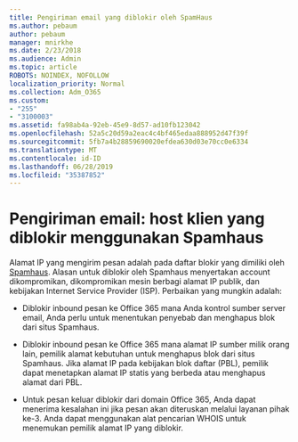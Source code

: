 ```yaml
---
title: Pengiriman email yang diblokir oleh SpamHaus
ms.author: pebaum
author: pebaum
manager: mnirkhe
ms.date: 2/23/2018
ms.audience: Admin
ms.topic: article
ROBOTS: NOINDEX, NOFOLLOW
localization_priority: Normal
ms.collection: Adm_O365
ms.custom:
- "255"
- "3100003"
ms.assetid: fa98ab4a-92eb-45e9-8d57-ad10fb123042
ms.openlocfilehash: 52a5c20d59a2eac4c4bf465edaa888952d47f39f
ms.sourcegitcommit: 5fb7a4b28859690020efdea630d03e70cc0e6334
ms.translationtype: MT
ms.contentlocale: id-ID
ms.lasthandoff: 06/28/2019
ms.locfileid: "35387852"
---
```

# <a name="error-sending-email-client-host-blocked-using-spamhaus"></a>Pengiriman email: host klien yang diblokir menggunakan Spamhaus

Alamat IP yang mengirim pesan adalah pada daftar blokir yang dimiliki oleh [Spamhaus](https://go.microsoft.com/fwlink/p/?linkid=123245). Alasan untuk diblokir oleh Spamhaus menyertakan account dikompromikan, dikompromikan mesin berbagi alamat IP publik, dan kebijakan Internet Service Provider (ISP). Perbaikan yang mungkin adalah:
  
- Diblokir inbound pesan ke Office 365 mana Anda kontrol sumber server email, Anda perlu untuk menentukan penyebab dan menghapus blok dari situs Spamhaus.

- Diblokir inbound pesan ke Office 365 mana alamat IP sumber milik orang lain, pemilik alamat kebutuhan untuk menghapus blok dari situs Spamhaus. Jika alamat IP pada kebijakan blok daftar (PBL), pemilik dapat menetapkan alamat IP statis yang berbeda atau menghapus alamat dari PBL.

- Untuk pesan keluar diblokir dari domain Office 365, Anda dapat menerima kesalahan ini jika pesan akan diteruskan melalui layanan pihak ke-3. Anda dapat menggunakan alat pencarian WHOIS untuk menemukan pemilik alamat IP yang diblokir.
